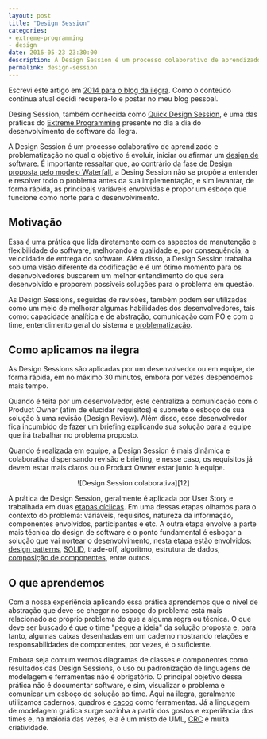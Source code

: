 ```yaml
---
layout: post
title: "Design Session"
categories: 
- extreme-programming
- design
date: 2016-05-23 23:30:00
description: A Design Session é um processo colaborativo de aprendizado e problematização no qual o objetivo é evoluir, iniciar ou afirmar um design de software. É importante ressaltar que, ao contrário da fase de Design proposta pelo modelo Waterfall, a Desing Session não se propõe a entender e resolver todo o problema antes da sua implementação, e sim levantar, de forma rápida, as principais variáveis envolvidas e propor um esboço que funcione como norte para o desenvolvimento.
permalink: design-session
---
```


Escrevi este artigo em [2014 para o blog da ilegra][13]. Como o conteúdo continua atual decidi recuperá-lo e postar no meu blog pessoal.

Desing Session, também conhecida como [Quick Design Session][1], é uma das práticas do [Extreme Programming][2] presente no dia a dia do desenvolvimento de software da ilegra.

A Design Session é um processo colaborativo de aprendizado e problematização no qual o objetivo é evoluir, iniciar ou afirmar um [design de software][10]. É importante ressaltar que, ao contrário da [fase de Design proposta pelo modelo Waterfall][3], a Desing Session não se propõe a entender e resolver todo o problema antes da sua implementação, e sim levantar, de forma rápida, as principais variáveis envolvidas e propor um esboço que funcione como norte para o desenvolvimento.


Motivação
---------------------

Essa é uma prática que lida diretamente com os aspectos de manutenção e flexibilidade do software, melhorando a qualidade e, por consequência, a velocidade de entrega do software. Além disso, a Design Session trabalha sob uma visão diferente da codificação e é um ótimo momento para os desenvolvedores buscarem um melhor entendimento do que será desenvolvido e proporem possíveis soluções para o problema em questão.

As Design Sessions, seguidas de revisões, também podem ser utilizadas como um meio de melhorar algumas habilidades dos desenvolvedores, tais como: capacidade analítica e de abstração, comunicação com PO e com o time, entendimento geral do sistema e [problematização][4]. 

Como aplicamos na ilegra
---------------------

As Design Sessions são aplicadas por um desenvolvedor ou em equipe, de forma rápida, em no máximo 30 minutos, embora por vezes despendemos mais tempo. 

Quando é feita por um desenvolvedor, este centraliza a comunicação com o Product Owner (afim de elucidar requisitos) e submete o esboço de sua solução à uma revisão (Design Review). Além disso, esse desenvolvedor fica incumbido de fazer um briefing explicando sua solução para a equipe que irá trabalhar no problema proposto. 

Quando é realizada em equipe, a Design Session é mais dinâmica e colaborativa dispensando revisão e briefing, e nesse caso, os requisitos já devem estar mais claros ou o Product Owner estar junto à equipe.

<center>
![Design Session colaborativa][12]
</center>

A prática de Design Session, geralmente é aplicada por User Story e trabalhada em duas [etapas cíclicas][11]. Em uma dessas etapas olhamos para o contexto do problema: variáveis, requisitos, natureza da informação, componentes envolvidos, participantes e etc. A outra etapa envolve a parte mais técnica do design de software e o ponto fundamental é esboçar a solução que vai nortear o desenvolvimento, nesta etapa estão envolvidos: [design patterns][5], [SOLID][6], trade-off, algoritmo, estrutura de dados, [composição de componentes][7], entre outros.

O que aprendemos
---------------------

Com a nossa experiência aplicando essa prática aprendemos que o nível de abstração que deve-se chegar no esboço do problema está mais relacionado ao próprio problema do que a alguma regra ou técnica. O que deve ser buscado é que o time "pegue a ideia" da solução proposta e, para tanto, algumas caixas desenhadas em um caderno mostrando relações e responsabilidades de componentes, por vezes, é o suficiente.

Embora seja comum vermos diagramas de classes e componentes como resultados das Design Sessions, o uso ou padronização de linguagens de modelagem e ferramentas não é obrigatório. O principal objetivo dessa prática não é documentar software, e sim, visualizar o problema e comunicar um esboço de solução ao time. Aqui na ilegra,  geralmente utilizamos cadernos, quadros e [cacoo][8] como ferramentas. Já a linguagem de modelagem gráfica surge sozinha a partir dos gostos e experiência dos times e, na maioria das vezes, ela é um misto de UML, [CRC][9] e muita criatividade.

[1]: http://guide.agilealliance.org/guide/quickdesign.html "Quick Design Session"
[2]: http://www.extremeprogramming.org "Extreme Programming"
[3]: http://en.wikipedia.org/wiki/Big_Design_Up_Front "Big Design Up Front"
[4]: http://en.wikipedia.org/wiki/How_to_Solve_It "How to Solve it!"
[5]: http://sourcemaking.com/design_patterns "Design Patterns"
[6]: http://butunclebob.com/ArticleS.UncleBob.PrinciplesOfOod "SOLID"
[7]: http://www.infoq.com/presentations/Simple-Made-Easy "Simple Made Easy"
[8]: https://cacoo.com "Cacoo"
[9]: http://www.agilemodeling.com/artifacts/crcModel.htm "Class Responsibility Collaborator"
[10]: http://martinfowler.com/articles/designDead.html "Software Design"
[11]: https://www.youtube.com/watch?v=f84n5oFoZBc#t=320 "Hammock Driven Development"
[12]: /public/design-session.jpg "Design Session Colaborativa"
[13]: http://engineering.ilegra.com/extreme-programming/2014/05/07/design-session/